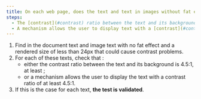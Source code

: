 ```yaml
---
title: On each web page, does the text and text in images without fat effects with a rendered size of less than 24px meet one of these conditions (excluding special cases)?
steps:
  - The [contrast](#contrast) ratio between the text and its background is at least 4.5:1.
  - A mechanism allows the user to display text with a [contrast](#contrast) ratio of at least 4.5:1.
---
```


1. Find in the document text and image text with no fat effect and a rendered size of less than 24px that could cause contrast problems.
2. For each of these texts, check that :
   - either the contrast ratio between the text and its background is 4.5:1, at least ;
   - or a mechanism allows the user to display the text with a contrast ratio of at least 4.5:1.
3. If this is the case for each text, **the test is validated**.
